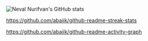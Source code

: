 ![Neval Nurifvan's GitHub stats](https://github-readme-stats.vercel.app/api?username=abaiik&show_icons=true&theme=radical)


https://github.com/abaiik/github-readme-streak-stats


https://github.com/abaiik/github-readme-activity-graph
